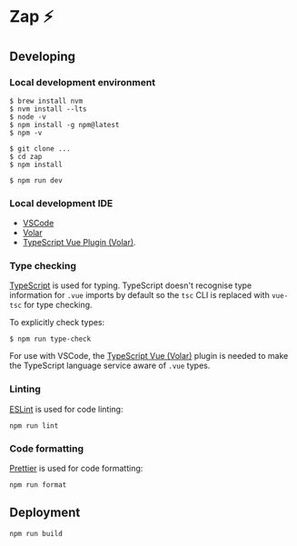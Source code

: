 # Zap ⚡️

## Developing

### Local development environment

```
$ brew install nvm
$ nvm install --lts
$ node -v
$ npm install -g npm@latest
$ npm -v

$ git clone ...
$ cd zap
$ npm install

$ npm run dev
```

### Local development IDE

- [VSCode](https://code.visualstudio.com/)
- [Volar](https://marketplace.visualstudio.com/items?itemName=Vue.volar)
- [TypeScript Vue Plugin (Volar)](https://marketplace.visualstudio.com/items?itemName=Vue.vscode-typescript-vue-plugin).

### Type checking

[TypeScript](https://www.typescriptlang.org) is used for typing. TypeScript doesn't recognise type information for 
`.vue` imports by default so the `tsc` CLI is replaced with `vue-tsc` for type checking. 

To explicitly check types:

```
$ npm run type-check
```

For use with VSCode, the 
[TypeScript Vue (Volar)](https://marketplace.visualstudio.com/items?itemName=Vue.vscode-typescript-vue-plugin) plugin
is needed to make the TypeScript language service aware of `.vue` types.


### Linting

[ESLint](https://eslint.org/) is used for code linting:

```
npm run lint
```

### Code formatting

[Prettier](http://prettier.io) is used for code formatting:

```
npm run format
```

## Deployment

```
npm run build
```
